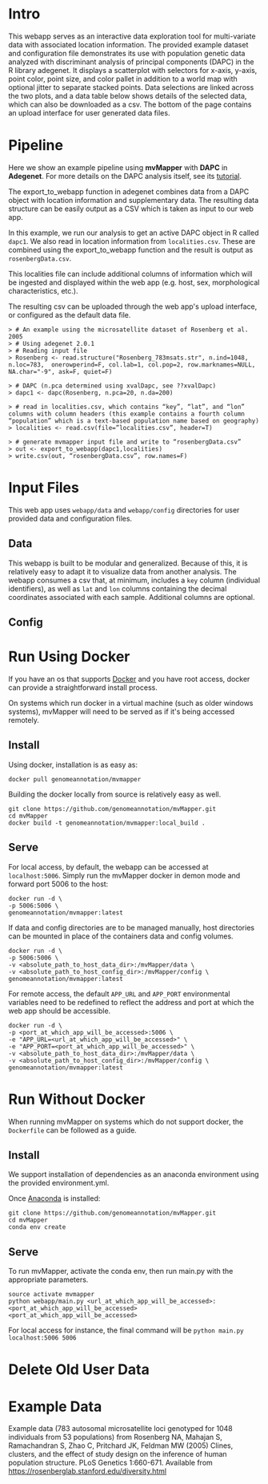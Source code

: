 Intro
=====

This webapp serves as an interactive data exploration tool for multi-variate data with associated location information. The provided example dataset and configuration file demonstrates its use with population genetic data analyzed with discriminant analysis of principal components (DAPC) in the R library adegenet. It displays a scatterplot with selectors for x-axis, y-axis, point color, point size, and color pallet in addition to a world map with optional jitter to separate stacked points. Data selections are linked across the two plots, and a data table below shows details of the selected data, which can also be downloaded as a csv. The bottom of the page contains an upload interface for user generated data files.

Pipeline
========

Here we show an example pipeline using **mvMapper** with **DAPC** in **Adegenet**. For more details on the DAPC analysis itself, see its [tutorial](adegenet.r-forge.r-project.org/files/tutorial-dapc.pdf).

The export_to_webapp function in adegenet combines data from a DAPC object with location information and supplementary data. The resulting data structure can be easily output as a CSV which is taken as input to our web app.

In this example, we run our analysis to get an active DAPC object in R called `dapc1`. We also read in location information from `localities.csv`. These are combined using the export_to_webapp function and the result is output as `rosenbergData.csv`.

This localities file can include additional columns of information which will be ingested and displayed within the web app (e.g. host, sex, morphological characteristics, etc.).

The resulting csv can be uploaded through the web app's upload interface, or configured as the default data file.

```
> # An example using the microsatellite dataset of Rosenberg et al. 2005
> # Using adegenet 2.0.1
> # Reading input file
> Rosenberg <- read.structure("Rosenberg_783msats.str", n.ind=1048, n.loc=783,  onerowperind=F, col.lab=1, col.pop=2, row.marknames=NULL, NA.char="-9", ask=F, quiet=F)

> # DAPC (n.pca determined using xvalDapc, see ??xvalDapc)
> dapc1 <- dapc(Rosenberg, n.pca=20, n.da=200)

> # read in localities.csv, which contains “key”, “lat”, and “lon” columns with column headers (this example contains a fourth column “population” which is a text-based population name based on geography)
> localities <- read.csv(file=”localities.csv”, header=T)

> # generate mvmapper input file and write to “rosenbergData.csv”
> out <- export_to_webapp(dapc1,localities)
> write.csv(out, “rosenbergData.csv”, row.names=F)
```

Input Files
===========

This web app uses `webapp/data` and `webapp/config` directories for user provided data and configuration files.

Data
-----

This webapp is built to be modular and generalized. Because of this, it is relatively easy to adapt it to visualize data from another analysis. The webapp consumes a csv that, at minimum, includes a `key` column (individual identifiers), as well as `lat` and `lon` columns containing the decimal coordinates associated with each sample. Additional columns are optional.

Config
--------


Run Using Docker
================

If you have an os that supports [Docker](https://www.docker.com/) and you have root access, docker can provide a straightforward install process.

On systems which run docker in a virtual machine (such as older windows systems), mvMapper will need to be served as if it's being accessed remotely.

Install
-------

Using docker, installation is as easy as:

```
docker pull genomeannotation/mvmapper
```

Building the docker locally from source is relatively easy as well.

```
git clone https://github.com/genomeannotation/mvMapper.git
cd mvMapper
docker build -t genomeannotation/mvmapper:local_build .
```

Serve
-----

For local access, by default, the webapp can be accessed at `localhost:5006`.
Simply run the mvMapper docker in demon mode and forward port 5006 to the host:

```
docker run -d \
-p 5006:5006 \
genomeannotation/mvmapper:latest
```

If data and config directories are to be managed manually, host directories can be mounted in place of the containers data and config volumes.

```
docker run -d \
-p 5006:5006 \
-v <absolute_path_to_host_data_dir>:/mvMapper/data \
-v <absolute_path_to_host_config_dir>:/mvMapper/config \
genomeannotation/mvmapper:latest
```

For remote access, the default `APP_URL` and `APP_PORT` environmental variables need to be redefined to reflect the address and port at which the web app should be accessible.

```
docker run -d \
-p <port_at_which_app_will_be_accessed>:5006 \
-e "APP_URL=<url_at_which_app_will_be_accessed>" \
-e "APP_PORT=<port_at_which_app_will_be_accessed>" \
-v <absolute_path_to_host_data_dir>:/mvMapper/data \
-v <absolute_path_to_host_config_dir>:/mvMapper/config \
genomeannotation/mvmapper:latest
```

Run Without Docker
==================

When running mvMapper on systems which do not support docker, the `Dockerfile` can be followed as a guide.

Install
-------

We support installation of dependencies as an anaconda environment using the provided environment.yml.

Once [Anaconda](https://docs.continuum.io/anaconda/install/) is installed:


```
git clone https://github.com/genomeannotation/mvMapper.git
cd mvMapper
conda env create
```

Serve
-----

To run mvMapper, activate the conda env, then run main.py with the appropriate parameters.

```
source activate mvmapper
python webapp/main.py <url_at_which_app_will_be_accessed>:<port_at_which_app_will_be_accessed> <port_at_which_app_will_be_accessed>
```

For local access for instance, the final command will be `python main.py localhost:5006 5006`

Delete Old User Data
====================



Example Data
============

Example data (783 autosomal microsatellite loci genotyped for 1048 individuals from 53 populations) from 
Rosenberg NA, Mahajan S, Ramachandran S, Zhao C, Pritchard JK, Feldman MW (2005) Clines, clusters, and the effect of study design on the inference of human population structure. PLoS Genetics 1:660-671.
Available from <https://rosenberglab.stanford.edu/diversity.html>

